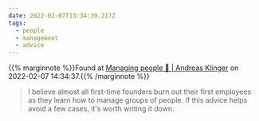 ```yaml
---
date: 2022-02-07T13:34:39.217Z
tags:
  - people
  - management
  - advice
---
```

{{% marginnote %}}Found at [Managing people 🤯 | Andreas Klinger](https://klinger.io/posts/managing-people-%F0%9F%A4%AF) on 2022-02-07 14:34:37.{{% /marginnote %}}

> I believe almost all first-time founders burn out their first employees as they learn how to manage groups of people. If this advice helps avoid a few cases, it's worth writing it down.

